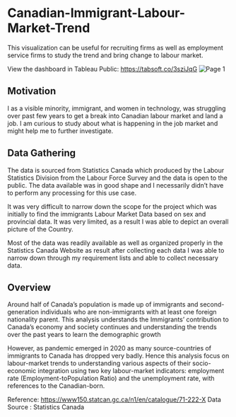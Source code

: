 # Canadian-Immigrant-Labour-Market-Trend
This visualization can be useful for recruiting firms as well as employment service firms to study the trend and bring change to labour market.

View the dashboard in Tableau Public: https://tabsoft.co/3sziJqG
![Page 1](https://user-images.githubusercontent.com/63143802/156261951-f8e46493-b764-4b04-9c34-93e85da25b03.png)
## Motivation
I as a visible minority, immigrant, and women in technology, was struggling over past few years to get a break into Canadian labour market and land a job. I am curious to study about what is happening in the job market and might help me to further investigate.

## Data Gathering
The data is sourced from Statistics Canada which produced by the Labour Statistics Division from the Labour Force Survey and the data is open to the public. The data available was in good shape and I necessarily didn’t have to perform any processing for this use case.

It was very difficult to narrow down the scope for the project which was initially to find the immigrants Labour Market Data based on sex and provincial data. It was very limited, as a result I was able to depict an overall picture of the Country.

Most of the data was readily available as well as organized properly in the Statistics Canada Website as result after collecting each data I was able to narrow down through my requirement lists and able to collect necessary data.

## Overview
Around half of Canada’s population is made up of immigrants and second-generation individuals who are non-immigrants with at least one foreign nationality parent. This analysis understands the Immigrants’ contribution to Canada’s economy and society continues and understanding the trends over the past years to learn the demographic growth

However, as pandemic emerged in 2020 as many source-countries of immigrants to Canada has dropped very badly. Hence this analysis focus on labour-market trends to understanding various aspects of their socio-economic integration using two key labour-market indicators: employment rate (Employment-toPopulation Ratio) and the unemployment rate, with references to the Canadian-born.

Reference: https://www150.statcan.gc.ca/n1/en/catalogue/71-222-X
Data Source : Statistics Canada
